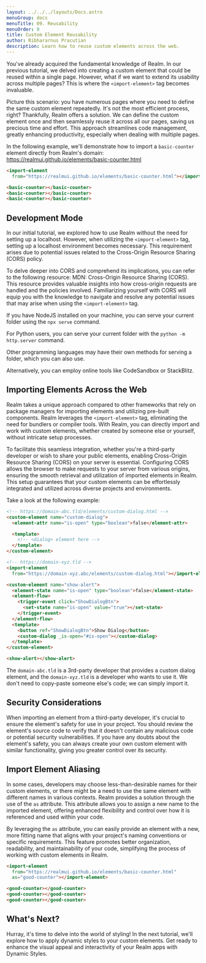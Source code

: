 ```yaml
---
layout: ../../../layouts/Docs.astro
menuGroup: docs
menuTitle: 09. Reusability
menuOrder: 9
title: Custom Element Reusability
author: Ribhararnus Pracutian
description: Learn how to reuse custom elements across the web.
---
```


You've already acquired the fundamental knowledge of Realm. In our previous tutorial, we delved into creating a custom element that could be reused within a single page. However, what if we want to extend its usability across multiple pages? This is where the `<import-element>` tag becomes invaluable.

Picture this scenario: you have numerous pages where you need to define the same custom element repeatedly. It's not the most efficient process, right? Thankfully, Realm offers a solution. We can define the custom element once and then seamlessly reuse it across all our pages, saving us precious time and effort. This approach streamlines code management, greatly enhancing productivity, especially when dealing with multiple pages.

In the following example, we'll demonstrate how to import a `basic-counter` element directly from Realm's domain:  
<anchor-link href="https://realmui.github.io/elements/basic-counter.html">https://realmui.github.io/elements/basic-counter.html</anchor-link>

```html
<import-element
  from="https://realmui.github.io/elements/basic-counter.html"></import-element>

<basic-counter></basic-counter>
<basic-counter></basic-counter>
<basic-counter></basic-counter>
```

<import-element from="https://realmui.github.io/elements/basic-counter.html"></import-element>
<realm-demo>
<basic-counter></basic-counter>
<basic-counter></basic-counter>
<basic-counter></basic-counter>
</realm-demo>

## Development Mode

In our initial tutorial, we explored how to use Realm without the need for setting up a localhost. However, when utilizing the `<import-element>` tag, setting up a localhost environment becomes necessary. This requirement arises due to potential issues related to the Cross-Origin Resource Sharing (CORS) policy.

To delve deeper into CORS and comprehend its implications, you can refer to the following resource: <anchor-link href="https://developer.mozilla.org/en-US/docs/Web/HTTP/CORS" target="_blank">MDN: Cross-Origin Resource Sharing (CORS)</anchor-link>. This resource provides valuable insights into how cross-origin requests are handled and the policies involved. Familiarizing yourself with CORS will equip you with the knowledge to navigate and resolve any potential issues that may arise when using the `<import-element>` tag.

If you have NodeJS installed on your machine, you can serve your current folder using the `npx serve` command.

For Python users, you can serve your current folder with the `python -m http.server` command.

Other programming languages may have their own methods for serving a folder, which you can also use.

Alternatively, you can employ online tools like <anchor-link href="https://codesandbox.io" target="_blank">CodeSandbox</anchor-link> or <anchor-link href="https://stackblitz.com/" target="_blank">StackBlitz</anchor-link>.

## Importing Elements Across the Web

Realm takes a unique approach compared to other frameworks that rely on package managers for importing elements and utilizing pre-built components. Realm leverages the `<import-element>` tag, eliminating the need for bundlers or compiler tools. With Realm, you can directly import and work with custom elements, whether created by someone else or yourself, without intricate setup processes.

To facilitate this seamless integration, whether you're a third-party developer or wish to share your public elements, enabling Cross-Origin Resource Sharing (CORS) on your server is essential. Configuring CORS allows the browser to make requests to your server from various origins, ensuring the smooth retrieval and utilization of imported elements in Realm. This setup guarantees that your custom elements can be effortlessly integrated and utilized across diverse projects and environments.

Take a look at the following example:

```html
<!-- https://domain-abc.tld/elements/custom-dialog.html -->
<custom-element name="custom-dialog">
  <element-attr name="is-open" type="boolean">false</element-attr>

  <template>
    <!-- <dialog> element here -->
  </template>
</custom-element>

<!-- https://domain-xyz.tld -->
<import-element
  from="https://domain-xyz.abc/elements/custom-dialog.html"></import-element>

<custom-element name="show-alert">
  <element-state name="is-open" type="boolean">false</element-state>
  <element-flow>
    <trigger-event click="ShowDialogBtn">
      <set-state name="is-open" value="true"></set-state>
    </trigger-event>
  </element-flow>
  <template>
    <button ref="ShowDialogBtn">Show Dialog</button>
    <custom-dialog _is-open="#is-open"></custom-dialog>
  </template>
</custom-element>

<show-alert></show-alert>
```

The `domain-abc.tld` is a 3rd-party developer that provides a custom dialog element, and the `domain-xyz.tld` is a developer who wants to use it. We don't need to copy-paste someone else's code; we can simply import it.

## Security Considerations

When importing an element from a third-party developer, it's crucial to ensure the element's safety for use in your project. You should review the element's source code to verify that it doesn't contain any malicious code or potential security vulnerabilities. If you have any doubts about the element's safety, you can always create your own custom element with similar functionality, giving you greater control over its security.

## Import Element Aliasing

In some cases, developers may choose less-than-desirable names for their custom elements, or there might be a need to use the same element with different names in various contexts. Realm provides a solution through the use of the `as` attribute. This attribute allows you to assign a new name to the imported element, offering enhanced flexibility and control over how it is referenced and used within your code.

By leveraging the `as` attribute, you can easily provide an element with a new, more fitting name that aligns with your project's naming conventions or specific requirements. This feature promotes better organization, readability, and maintainability of your code, simplifying the process of working with custom elements in Realm.

```html
<import-element
  from="https://realmui.github.io/elements/basic-counter.html"
  as="good-counter"></import-element>

<good-counter></good-counter>
<good-counter></good-counter>
<good-counter></good-counter>
```

<import-element from="https://realmui.github.io/elements/basic-counter.html" as="good-counter"></import-element>

<realm-demo>
  <good-counter></good-counter>
  <good-counter></good-counter>
  <good-counter></good-counter>
</realm-demo>

## What's Next?

Hurray, it's time to delve into the world of styling! In the next tutorial, we'll explore how to apply dynamic styles to your custom elements. Get ready to enhance the visual appeal and interactivity of your Realm apps with <anchor-link href="/docs/learn/css">Dynamic Styles</anchor-link>.
